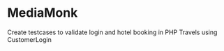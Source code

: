 # MediaMonk

Create testcases to validate login and hotel booking in PHP Travels using CustomerLogin 
